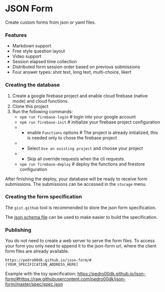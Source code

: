 # JSON Form

Create custom forms from json or yaml files.

### Features

-   Markdown support
-   Free style question layout
-   Video support
-   Session elapsed time collection
-   Distributed form session order based on previous submissions
-   Four answer types: shot text, long text, multi-choice, likert

### Creating the database

1. Create a google firebase project and enable cloud firebase (native mode) and cloud functions.
2. Clone this project
3. Run the following commands:
    - `npm run firebase-login` # login into your google account
    - `npm run firebase-init` # initialize your firebase project configuration
    -   - enable `Functions` options # The project is already initialized, this is needed only to chose the firebase project
    -   - Select `Use an existing project` and choose your project
    -   - Skip all override requests when the cli requests.
    - `npm run firebase-deploy` # deploy the functions and firestore configuration

After finishing the deploy, your database will be ready to receive form submissions.
The submissions can be accessed in the `storage` menu.

### Creating the form specification

The `gist.github` tool is recommended to store the json form specification.

The [json schema file](/schema/schema.json) can be used to make easier to build the specification.

### Publishing

You do not need to create a web server to serve the form files.
To access your form you only need to append it to the json-form url, where the client form files are already available.

`https://pedro00dk.github.io/json-form/#[YOUR_SPECIFICATION_ADDRESS_HERE]`

Example with the toy specification:
https://pedro00dk.github.io/json-form/#https://raw.githubusercontent.com/pedro00dk/json-form/master/spec/spec.json
